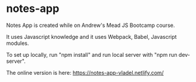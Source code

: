 # notes-app

Notes App is created while on Andrew's Mead JS Bootcamp course.

It uses Javascript knowledge and it uses Webpack, Babel, Javascript modules.

To set up locally, run "npm install" and run local server with "npm run dev-server".

The online version is here: https://notes-app-vladel.netlify.com/
